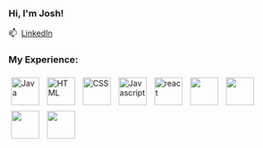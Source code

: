 ### Hi, I'm Josh!

📫 &nbsp;[LinkedIn](https://www.linkedin.com/in/joshleopardi/)

### My Experience:
<p align="left">
   <img src="https://s3.amazonaws.com/karengryg.io/wp-content/uploads/2018/08/11112606/java-logo-e1534012340724.png" alt="Java" width="50" height="50" style="vertical-align:top; margin:5px">
<img src="https://logos-download.com/wp-content/uploads/2017/07/HTML5_badge.png" alt="HTML" width="50" height="50" style="vertical-align:top; margin:5px">
   <img src="https://www.logolynx.com/images/logolynx/s_0d/0d35ef6c8d4fdaf0590228404dc6448b.png" alt="CSS" width="50" height="50" style="vertical-align:top; margin:5px">
   <img src="https://alfredoalarcon.com/static/main/img/logos-stack/javascript.png" alt="Javascript" width="50" height="50" style="vertical-align:top; margin:5px">
  <img src="https://github.com/yurijserrano/Github-Profile-Readme-Logos/blob/master/frameworks/react.svg" alt="react" width="50" height="50" style="vertical-align:top; margin:5px">
  
   
<img src='https://cdn.jsdelivr.net/gh/devicons/devicon/icons/devicon/devicon-original.svg' width="50" height="50" style="vertical-align:top; margin:5px">
<img src='https://cdn.jsdelivr.net/gh/devicons/devicon/icons/devicon/java-original.svg' width="50" height="50" style="vertical-align:top; margin:5px">
<img src='https://cdn.jsdelivr.net/gh/devicons/devicon/icons/devicon/javascript-original.svg' width="50" height="50" style="vertical-align:top; margin:5px">
<img src='https://cdn.jsdelivr.net/gh/devicons/devicon/icons/devicon/html-original.svg' width="50" height="50" style="vertical-align:top; margin:5px">

